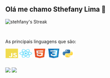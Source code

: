 ## Olá me chamo Sthefany Lima 👋


![stehfany's Streak](https://github-readme-streak-stats.herokuapp.com/?user=stehfany&theme=vue-dark&hide_border=true)

<div style="display: inline_block"><br>
  <p> As principais linguagens que são: </p>
  <img align="center" alt="Sthe-Js" height="30" width="40" src="https://raw.githubusercontent.com/devicons/devicon/master/icons/javascript/javascript-plain.svg">
  <img align="center" alt="Sthe-React" height="30" width="40" src="https://raw.githubusercontent.com/devicons/devicon/master/icons/react/react-original.svg">
  <img align="center" alt="Sthe-HTML" height="30" width="40" src="https://raw.githubusercontent.com/devicons/devicon/master/icons/html5/html5-original.svg">
  <img align="center" alt="Sthe-CSS" height="30" width="40" src="https://raw.githubusercontent.com/devicons/devicon/master/icons/css3/css3-original.svg">
  <img align="center" alt="Sthe-Python" height="30" width="40" src="https://raw.githubusercontent.com/devicons/devicon/master/icons/python/python-original.svg">

</div>

##
<div>
     <a href = "stheanyclarismundo23@gmail.com"><img src="https://img.shields.io/badge/-Gmail-%23333?style=for-the-badge&logo=gmail&logoColor=white" target="_blank"></a>
  <a href="https://www.linkedin.com/in/sthefanyclarismundo-lima/" target="_blank"><img src="https://img.shields.io/badge/-LinkedIn-%230077B5?style=for-the-badge&logo=linkedin&logoColor=white" target="_blank"></a> 
</div>
